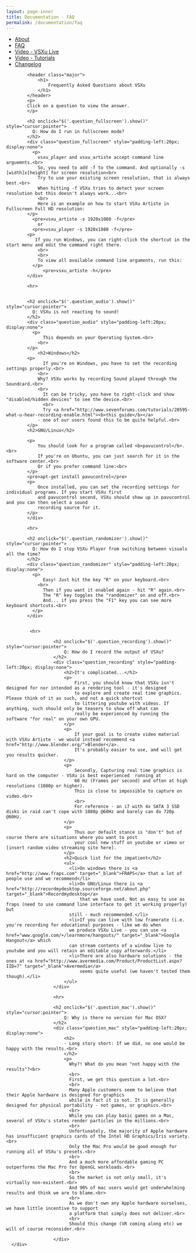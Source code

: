 ```yaml
---
layout: page-inner
title: Documentation - FAQ
permalink: /documentation/faq
---
```

<div id="main" class="alt">
    <section id="one">
        <div class="inner">
            <ul class="actions horizontal">
                <li>
                    <a href="/documentation" class="button">
                        About
                    </a>
                </li>
                <li>
                    <a href="/documentation/faq" class="button special">
                        FAQ
                    </a>
                </li>
                <li>
                    <a href="/documentation/vsxu-live" class="button">
                        Video - VSXu Live
                    </a>
                </li>
                <li>
                    <a href="/documentation/video-tutorials" class="button">
                        Video - Tutorials
                    </a>
                </li>
                <li>
                    <a href="/documentation/video-tutorials" class="button">
                        Changelog
                    </a>
                </li>
            </ul>
            
            <header class="major">
                <h1>
                    Frequently Asked Questions about VSXu
                </h1>
            </header>
            <p>
            Click on a question to view the answer.
            </p>
              
            <h2 onclick="$('.question_fullscreen').show()" style="cursor:pointer">
              Q: How do I run in fullscreen mode?
            </h2>
            <div class="question_fullscreen" style="padding-left:20px; display:none">
              <p>
                vsxu_player and vsxu_artiste accept command line arguemnts.<br>
                So, you need to add -f to the command. And optionally -s [width]x[height] for screen resolution<br>
                Try to use your existing screen resolution, that is always best.<br>
                When hitting -f VSXu tries to detect your screen resolution but this doesn't always work...<br>
                <br>
                Here is an example on how to start VSXu Artiste in Fullscreen Full HD resolution:
            </p>
              <pre>vsxu_artiste -s 1920x1080 -f</pre>
                or
              <pre>vsxu_player -s 1920x1080 -f</pre>
            <p>
               If you run Windows, you can right-click the shortcut in the start menu and edit the command right there.
                <br>
                <br>
                To view all available command line arguments, run this:
              </p>
                  <pre>vsxu_artiste -h</pre>
            </div>
            
            <hr>
            
            
            <h2 onclick="$('.question_audio').show()" style="cursor:pointer">
              Q: VSXu is not reacting to sound!
            </h2>
            <div class="question_audio" style="padding-left:20px; display:none">
              <p>
                  This depends on your Operating System.<br>
                <br>
            </p>
                <h2>Windows</h2>
            <p>
                  If you're on Windows, you have to set the recording settings properly.<br>
                <br>
                Why? VSXu works by recording Sound played through the Soundcard.<br>
                <br>
                  It can be tricky, you have to right-click and show "disabled/hidden devices" to see the device.<br>
                  <br>
                  Try <a href="http://www.sevenforums.com/tutorials/20595-what-u-hear-recording-enable.html"><b>this guide</b></a>
                - one of our users found this to be quite helpful.<br>
            </p>
            <h2>GNU/Linux</h2>
            
            <p>
                You should look for a program called <b>pavucontrol</b>.<br>
                If you're on Ubuntu, you can just search for it in the software center.<br>
                Or if you prefer command line:<br>
            </p>
            <pre>apt-get install pavucontrol</pre>
            <p>
                Once installed, you can set the recording settings for individual programs. If you start VSXu first
                and pavucontrol second, VSXu should show up in pavucontrol and you can then select a sound
                recording source for it.
            </p>
            </div>
            
            <hr>
            
            <h2 onclick="$('.question_randomizer').show()" style="cursor:pointer">
              Q: How do I stop VSXu Player from switching between visuals all the time?
            </h2>
            <div class="question_randomizer" style="padding-left:20px; display:none">
              <p>
                  Easy! Just hit the key "R" on your keyboard.<br>
                <br>
                  Then if you want it enabled again - hit "R" again.<br>
                  The "R" key toggles the "randomizer" on and off.<br>
                  And... if you press the "F1" key you can see more keyboard shortcuts.<br>
              </p>
            </div>
              
              
             <hr>
              
                      <h2 onclick="$('.question_recording').show()" style="cursor:pointer">
                          Q: How do I record the output of VSXu?
                      </h2>
                      <div class="question_recording" style="padding-left:20px; display:none">
                          <h2>It's complicated...</h2>
                          <p>
                              First, you should know that VSXu isn't designed for nor intended as a rendering tool - it's designed
                              to explore and create real time graphics. Please think of it as such, and not a quick shortcut
                              to littering youtube with videos. If anything, such should only be teasers to show off what can
                              really be experienced by running the software "for real" on your own GPU.
                          </p>
                          <p>
                              If your goal is to create video material with VSXu Artiste - we would instead recommend <a href="http://www.blender.org/">Blender</a>.
                              It's probably easier to use, and will get you results quicker.
                          </p>
                          <p>
                              Secondly, Capturing real time graphics is hard on the computer - VSXu is best experienced  running at
                              60 Hz (Frames per second) and often at high resolutions (1080p or higher).
                              This is close to impossible to capture on video.<br>
                              <br>
                              For reference - an i7 with 4x SATA 3 SSD disks in raid can't cope with 1080p @60Hz and barely can do 720p @60Hz.
                          </p>
                          <p>
                              Thus our default stance is "don't" but of course there are situations where you want to post
                              your cool new stuff on youtube or vimeo or [insert random video streaming site here].
                          </p>
                          <h2>Quick list for the impatient</h2>
                          <ul>
                            <li>On windows there is <a href="http://www.fraps.com" target="_blank">FRAPS</a> that a lot of people use and we recommend</li>
                            <li>On GNU/Linux there is <a href="http://recordmydesktop.sourceforge.net/about.php" target="_blank">Recordmydesktop</a>
                                that we have used. Not as easy to use as fraps (need to use command line interface to get it working properly) but
                            still - much recommended.</li>
                            <li>If you can live with low framerate (i.e. you're recording for educational purposes - like we do when
                            we produce VSXu Live - you can use <a href="www.google.com/+/learnmore/hangouts/" target="_blank">Google Hangout</a> which
                            can stream contents of a window live to youtube and you will retain an editable copy afterwards.</li>
                            <li>There are also hardware solutions - the ones at <a href="http://www.avermedia.com/Product/ProductList.aspx?IID=7" target="_blank">Avermedia</a>
                                seems quite useful (we haven't tested them though).</li>
                          </ul>
                      </div>
              
                      <hr>
              
                      <h2 onclick="$('.question_mac').show()" style="cursor:pointer">
                          Q: Why is there no version for Mac OSX?
                      </h2>
                      <div class="question_mac" style="padding-left:20px; display:none">
                          <h2>
                          - Long story short: If we did, no one would be happy with the results.<br>
                          </h2>
                          <p>
                            Why?! What do you mean "not happy with the results"?<br>
                            <br>
                            First, we get this question a lot.<br>
                            <br>
                            Many Apple customers seem to believe that their Apple hardware is designed for graphics 
                            while in fact it is not. It is generally designed for physical portability - not games, or graphics.<br>
                            <br>
                            While you can play basic games on a Mac, several of VSXu's states render particles in the millions.<br>
                            <br>
                            Unfortunately, the majority of Apple hardware has insufficient graphics cards of the Intel HD Graphics/Iris variety.<br>
                            Only the Mac Pro would be good enough for running all of VSXu's presets.<br>
                            <br>
                            And a much more affordable gaming PC outperforms the Mac Pro for OpenGL workloads.<br>
                            <br>
                            So the market is not only small, it's virtually non-existent.<br>
                            And 90% of mac users would get underwhelming results and think we are to blame.<br>
                            <br>
                            As we don't own any Apple hardware ourselves, we have little incentive to support
                            a platform that simply does not deliver.<br>
                            <br>
                            Should this change (VR coming along etc) we will of course reconsider.<br>
                            
                      </div>
      </div>
  </section>
</div>
